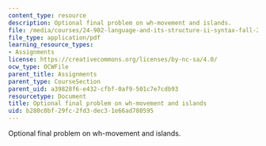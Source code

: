 ```yaml
---
content_type: resource
description: Optional final problem on wh-movement and islands.
file: /media/courses/24-902-language-and-its-structure-ii-syntax-fall-2003/b280c0bf29fc2fd3dec31e66ad780595_practiceps_prob.pdf
file_type: application/pdf
learning_resource_types:
- Assignments
license: https://creativecommons.org/licenses/by-nc-sa/4.0/
ocw_type: OCWFile
parent_title: Assignments
parent_type: CourseSection
parent_uid: a39828f6-e432-cfbf-0af9-501c7e7cdb93
resourcetype: Document
title: Optional final problem on wh-movement and islands
uid: b280c0bf-29fc-2fd3-dec3-1e66ad780595
---
```

Optional final problem on wh-movement and islands.